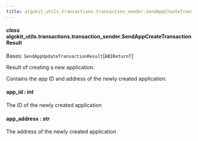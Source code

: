 ```yaml
---
title: algokit_utils.transactions.transaction_sender.SendAppCreateTransactionResult
---
```

#### *class* algokit_utils.transactions.transaction_sender.SendAppCreateTransactionResult

Bases: `SendAppUpdateTransactionResult`[`ABIReturnT`]

Result of creating a new application.

Contains the app ID and address of the newly created application.

#### app_id *: int*

The ID of the newly created application

#### app_address *: str*

The address of the newly created application